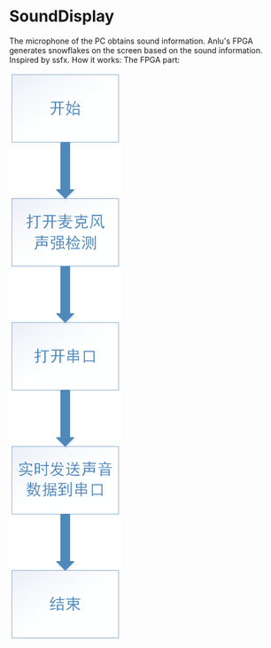 # SoundDisplay
The microphone of the PC obtains sound information.
Anlu's FPGA generates snowflakes on the screen based on the sound information.
Inspired by ssfx.
How it works:
The FPGA part:



![imagine](https://github.com/Callidora/SoundDisplay/blob/master/1.bmp)
